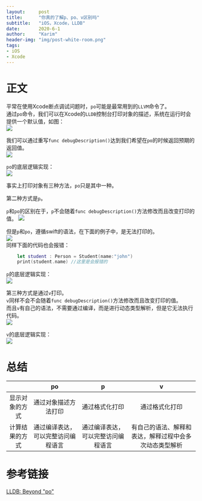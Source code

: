 ```yaml
---
layout:     post
title:      "你真的了解p、po、v区别吗"
subtitle:   "iOS，Xcode，LLDB"
date:       2020-6-1
author:     "Karim"
header-img: "img/post-white-room.png"
tags:
- iOS
- Xcode
---
```


# 正文
平常在使用Xcode断点调试问题时，`po`可能是最常用到的`LLVM`命令了。  
通过`po`命令，我们可以在Xcode的`LLDB`控制台打印对象的描述，系统在运行时会提供一个默认值，如图：  
![](http://images.foolishtalk.org/caed4a8d6cbafa4387d2fb57155cf6e7.png)  

我们可以通过重写`func debugDescription()`达到我们希望在`po`的时候返回预期的返回值。  
![](http://images.foolishtalk.org/54e45465efc65c1b4fd93f2d8995ea4e.png)  

`po`的底层逻辑实现：  
![](http://images.foolishtalk.org/57320d88124faf7812bbaa673f37fee4.png)

事实上打印对象有三种方法，`po`只是其中一种。  

第二种方式是`p`。

`p`和`po`的区别在于，`p`不会随着`func debugDescription()`方法修改而且改变打印的值。
![](http://images.foolishtalk.org/0bb5fdda413e64e8b3ba45c58d1c2ec3.png)  

但是`p`和`po`，遵循swift的语法，在下面的例子中，是无法打印的。  
![](http://images.foolishtalk.org/f65d30492a3fc575e641976544a7aa1e.png)  
同样下面的代码也会报错：  
```Swift
    let student : Person = Student(name:"john")
    print(student.name) //这里是会报错的
```  

`p`的底层逻辑实现：  
![](http://images.foolishtalk.org/e2b0f3feefd02283937b5230a420110d.png)

第三种方式是通过`v`打印。  
`v`同样不会不会随着`func debugDescription()`方法修改而且改变打印的值。  
而且`v`有自己的语法，不需要通过编译，而是进行动态类型解析，但是它无法执行代码。  
![](http://images.foolishtalk.org/849c0b54225807f00201d31cd8bf072c.png)  

`v`的底层逻辑实现：  
![](http://images.foolishtalk.org/67340b5668cffd5d75e007e1839d46fd.png)

# 总结

|  | po | p | v |
| :-: | :-: | :-: | :-: |
| 显示对象的方式 | 通过对象描述方法打印 | 通过格式化打印 | 通过格式化打印 |
| 计算结果的方式 | 通过编译表达，可以完整访问编程语言 | 通过编译表达，可以完整访问编程语言 | 有自己的语法、解释和表达，解释过程中会多次动态类型解析 |  


# 参考链接  

[LLDB: Beyond "po"](https://developer.apple.com/videos/play/wwdc2019/429/)